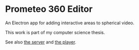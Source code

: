 # Prometeo 360 Editor
An Electron app for adding interactive areas to spherical video.

This work is part of my computer science thesis.

See also [the server](https://github.com/gabfusi/prometeo360-editor-server) and [the player](https://github.com/gabfusi/vrview).
